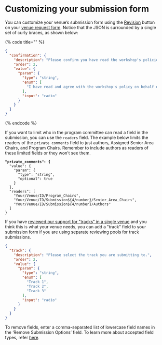 # Customizing your submission form

You can customize your venue’s submission form using the [Revision](../../reference/stages/revision.md) button on your [venue request form](navigating-your-venue-pages.md#venue-request-form). Notice that the JSON is surrounded by a single set of curly braces, as shown below:

{% code title="" %}
```json
{
  "confirmation": {
    "description": "Please confirm you have read the workshop's policies.",
    "order": 2,
    "value": {
      "param": {
        "type": "string",
        "enum": [
          "I have read and agree with the workshop's policy on behalf of myself and my co-authors."
        ],
        "input": "radio"
      }
    }
  }
}
```
{% endcode %}

If you want to limit who in the program committee can read a field in the submission, you can use the `readers` field. The example below limits the readers of the `private comments` field to just authors, Assigned Senior Area Chairs, and Program Chairs. Remember to include authors as readers of these limited fields or they won't see them.

<pre class="language-json"><code class="lang-json"><strong>"private_comments": {
</strong>  "value": {
    "param": {
      "type": "string",
      "optional": true
    }
  },
  "readers": [
    "Your/Venue/ID/Program_Chairs",
    "Your/Venue/ID/Submission${4/number}/Senior_Area_Chairs",
    "Your/Venue/ID/Submission${4/number}/Authors"
  ]
}
</code></pre>

If you have [reviewed our support for "tracks" in a single venue](../../how-to-guides/workflow/how-to-have-different-tracks-or-types-of-submissions-for-a-single-venue.md) and you think this is what your venue needs, you can add a "track" field to your submission form if you are using separate reviewing pools for track submissions.

```json
{
  "track": {
    "description": "Please select the track you are submitting to.",
    "order": 2,
    "value": {
      "param": {
        "type": "string",
        "enum": [
          "Track 1",
          "Track 2",
          "Track 3"
        ],
        "input": "radio"
      }
    }
  }
}
```

To remove fields, enter a comma-separated list of lowercase field names in the ‘Remove Submission Options’ field. To learn more about accepted field types, refer [here](../frequently-asked-questions/what-field-types-are-supported-in-the-forms.md).&#x20;
